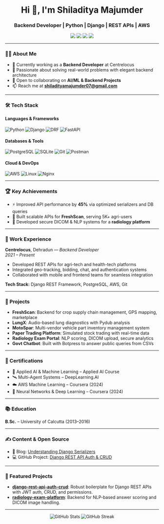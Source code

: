 <h1 align="center">Hi 👋, I'm Shiladitya Majumder</h1>
<h3 align="center">Backend Developer | Python | Django | REST APIs | AWS</h3>

<p align="center">
  <a href="https://www.linkedin.com/in/shiladitya-majumder/" target="_blank"><img src="https://img.shields.io/badge/-LinkedIn-blue?style=flat-square&logo=Linkedin&logoColor=white" /></a>
  <a href="mailto:shiladityamajumder07@gmail.com"><img src="https://img.shields.io/badge/-Email-red?style=flat-square&logo=Gmail&logoColor=white" /></a>
  <a href="https://github.com/shiladityamajumder"><img src="https://img.shields.io/badge/-GitHub-black?style=flat-square&logo=github&logoColor=white" /></a>
  <a href="https://medium.com/@shiladityamajumder"><img src="https://img.shields.io/badge/-Medium-black?style=flat-square&logo=medium&logoColor=white" /></a>
</p>

---

### 👨‍💻 About Me

- 🔭 Currently working as a **Backend Developer** at Centrelocus
- 🌱 Passionate about solving real-world problems with elegant backend architecture
- 🤝 Open to collaborating on **AI/ML & Backend Projects**
- 📫 Reach me at **shiladityamajumder07@gmail.com**

---

### 🛠️ Tech Stack

#### Languages & Frameworks  
![Python](https://img.shields.io/badge/-Python-3776AB?style=flat-square&logo=python&logoColor=white)
![Django](https://img.shields.io/badge/-Django-092E20?style=flat-square&logo=django&logoColor=white)
![DRF](https://img.shields.io/badge/-DRF-ff1709?style=flat-square&logo=django&logoColor=white)
![FastAPI](https://img.shields.io/badge/-FastAPI-009688?style=flat-square&logo=fastapi&logoColor=white)

#### Databases & Tools  
![PostgreSQL](https://img.shields.io/badge/-PostgreSQL-336791?style=flat-square&logo=postgresql&logoColor=white)
![SQLite](https://img.shields.io/badge/-SQLite-07405E?style=flat-square&logo=sqlite&logoColor=white)
![Git](https://img.shields.io/badge/-Git-F05032?style=flat-square&logo=git&logoColor=white)
![Postman](https://img.shields.io/badge/-Postman-FF6C37?style=flat-square&logo=postman&logoColor=white)

#### Cloud & DevOps  
![AWS](https://img.shields.io/badge/-AWS-232F3E?style=flat-square&logo=amazon-aws&logoColor=white)
![Linux](https://img.shields.io/badge/-Linux-FCC624?style=flat-square&logo=linux&logoColor=black)
![Nginx](https://img.shields.io/badge/-Nginx-009639?style=flat-square&logo=nginx&logoColor=white)

---

### 🏆 Key Achievements

- ⚡ Improved API performance by **45%** via optimized serializers and DB queries  
- 🚀 Built scalable APIs for **FreshScan**, serving 5K+ agri-users  
- 🔐 Developed secure DICOM & NLP systems for a **radiology platform**

---

### 💼 Work Experience

**Centrelocus**, Dehradun — *Backend Developer*  
*2021 – Present*  
- Developed REST APIs for agri-tech and health-tech platforms  
- Integrated geo-tracking, bidding, chat, and authentication systems  
- Collaborated with mobile and frontend teams for seamless integration  

**Tech Stack:** Django REST Framework, PostgreSQL, AWS, Git

---

### 🚀 Projects

- **FreshScan**: Backend for crop supply chain management, GPS mapping, marketplace
- **LungX**: Audio-based lung diagnostics with Pydub analysis
- **MotoSpar**: Multi-vendor vehicle part inventory management system
- **Paper Trading Platform**: Simulated stock trading with real-time data
- **Radiology Exam Portal**: NLP scoring, DICOM upload, secure analytics
- **Govt Chatbot**: Built with Botpress to answer public queries from CSVs

---

### 📜 Certifications

- 🧠 Applied AI & Machine Learning – Applied AI Course  
- 🛰️ Multi-Agent Systems – DeepLearning.AI  
- ☁️ AWS Machine Learning – Coursera (2024)  
- 🧬 Neural Networks & Deep Learning – Coursera (2024)

---

### 📚 Education

**B.Sc.** – University of Calcutta (2013–2016)

---

### ✍️ Content & Open Source

- 📝 Blog: [Understanding Django Serializers](https://medium.com/@shiladityamajumder/understanding-django-serializers-the-bridge-between-data-and-apis-f22d603e6acf)
- 💻 GitHub Project: [Django REST API Auth & CRUD](https://github.com/shiladityamajumder/django-rest-api-auth-crud)

---

### 📌 Featured Projects

- [**django-rest-api-auth-crud**](https://github.com/shiladityamajumder/django-rest-api-auth-crud): Robust boilerplate for Django REST APIs with JWT auth, CRUD, and permissions.
- [**radiology-exam-platform**](https://github.com/shiladityamajumder/your-repo): Backend for NLP-based answer scoring and DICOM image handling.

---

<p align="center">
  <img src="https://github-readme-stats.vercel.app/api?username=shiladityamajumder&show_icons=true&theme=github_dark" alt="GitHub Stats" />
  <img src="https://github-readme-streak-stats.herokuapp.com/?user=shiladityamajumder&theme=dark" alt="GitHub Streak" />
</p>
